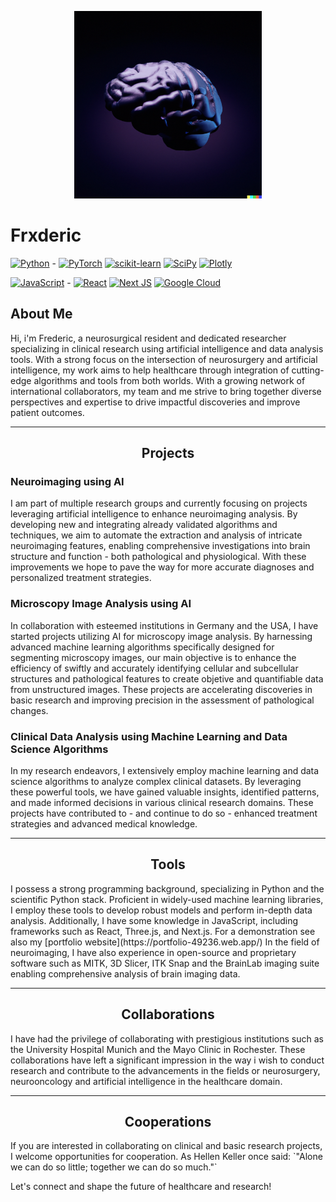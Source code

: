 <p align="center">
  <img src="BrainLogo.png" alt="Logo" style="width: 300px; height: auto;">
</p>

# Frxderic

[![Python](https://img.shields.io/badge/python-3670A0?style=for-the-badge&logo=python&logoColor=ffdd54)](https://www.python.org) - 
[![PyTorch](https://img.shields.io/badge/PyTorch-%23EE4C2C.svg?style=for-the-badge&logo=PyTorch&logoColor=white)](https://pytorch.org/)
[![scikit-learn](https://img.shields.io/badge/scikit--learn-%23F7931E.svg?style=for-the-badge&logo=scikit-learn&logoColor=white)](https://scikit-learn.org/stable/index.html)
[![SciPy](https://img.shields.io/badge/SciPy-%230C55A5.svg?style=for-the-badge&logo=scipy&logoColor=%white)](https://scipy.org/)
[![Plotly](https://img.shields.io/badge/Plotly-%233F4F75.svg?style=for-the-badge&logo=plotly&logoColor=white)](https://plotly.com/python/)

[![JavaScript](https://img.shields.io/badge/javascript-%23323330.svg?style=for-the-badge&logo=javascript&logoColor=%23F7DF1E)](https://developer.mozilla.org/en-US/docs/Web/javascript) - 
[![React](https://img.shields.io/badge/react-%2320232a.svg?style=for-the-badge&logo=react&logoColor=%2361DAFB)](https://react.dev/)
[![Next JS](https://img.shields.io/badge/Next-black?style=for-the-badge&logo=next.js&logoColor=white)](https://nextjs.org/)
[![Google Cloud](https://img.shields.io/badge/GoogleCloud-%234285F4.svg?style=for-the-badge&logo=google-cloud&logoColor=white)](https://cloud.google.com/)

## About Me
Hi, i'm Frederic, a neurosurgical resident and dedicated researcher specializing in clinical research using artificial intelligence and data analysis tools. With a strong focus on the intersection of neurosurgery and artificial intelligence, my work aims to help healthcare through integration of cutting-edge algorithms and tools from both worlds. With a growing network of international collaborators, my team and me strive to bring together diverse perspectives and expertise to drive impactful discoveries and improve patient outcomes.

---

<h2 align="center">Projects</h2>

### Neuroimaging using AI
I am part of multiple research groups and currently focusing on projects leveraging artificial intelligence to enhance neuroimaging analysis. By developing new and integrating already validated algorithms and techniques, we aim to automate the extraction and analysis of intricate neuroimaging features, enabling comprehensive investigations into brain structure and function - both pathological and physiological. With these improvements we hope to pave the way for more accurate diagnoses and personalized treatment strategies.


### Microscopy Image Analysis using AI
In collaboration with esteemed institutions in Germany and the USA, I have started projects utilizing AI for microscopy image analysis. By harnessing advanced machine learning algorithms specifically designed for segmenting microscopy images, our main objective is to enhance the efficiency of swiftly and accurately identifying cellular and subcellular structures and pathological features to create objetive and quantifiable data from unstructured images. These projects are accelerating discoveries in basic research and improving precision in the assessment of pathological changes.


### Clinical Data Analysis using Machine Learning and Data Science Algorithms
In my research endeavors, I extensively employ machine learning and data science algorithms to analyze complex clinical datasets. By leveraging these powerful tools, we have gained valuable insights, identified patterns, and made informed decisions in various clinical research domains. These projects have contributed to - and continue to do so - enhanced treatment strategies and advanced medical knowledge.

---

<h2 align="center">Tools</h2>
I possess a strong programming background, specializing in Python and the scientific Python stack. Proficient in widely-used machine learning libraries, I employ these tools to develop robust models and perform in-depth data analysis. Additionally, I have some knowledge in JavaScript, including frameworks such as React, Three.js, and Next.js. For a demonstration see also my [portfolio website](https://portfolio-49236.web.app/) In the field of neuroimaging, I have also experience in open-source and proprietary software such as MITK, 3D Slicer, ITK Snap and the BrainLab imaging suite enabling comprehensive analysis of brain imaging data.

---

<h2 align="center">Collaborations</h2>
I have had the privilege of collaborating with prestigious institutions such as the University Hospital Munich and the Mayo Clinic in Rochester. These collaborations have left a significant impression in the way i wish to conduct research and contribute to the advancements in the fields or neurosurgery, neurooncology and artificial intelligence in the healthcare domain.

---

<h2 align="center">Cooperations</h2>
If you are interested in collaborating on clinical and basic research projects, I welcome opportunities for cooperation. As Hellen Keller once said:
`"Alone we can do so little; together we can do so much."`

Let's connect and shape the future of healthcare and research!
